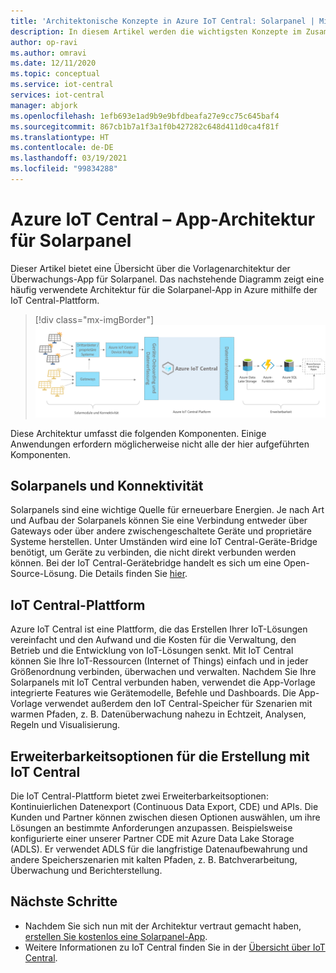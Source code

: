 ```yaml
---
title: 'Architektonische Konzepte in Azure IoT Central: Solarpanel | Microsoft-Dokumentation'
description: In diesem Artikel werden die wichtigsten Konzepte im Zusammenhang mit der Architektur der Überwachungs-App für Solarpanels von Azure IoT Central vorgestellt.
author: op-ravi
ms.author: omravi
ms.date: 12/11/2020
ms.topic: conceptual
ms.service: iot-central
services: iot-central
manager: abjork
ms.openlocfilehash: 1efb693e1ad9b9e9bfdbeafa27e9cc75c645baf4
ms.sourcegitcommit: 867cb1b7a1f3a1f0b427282c648d411d0ca4f81f
ms.translationtype: HT
ms.contentlocale: de-DE
ms.lasthandoff: 03/19/2021
ms.locfileid: "99834288"
---
```

# <a name="azure-iot-central---solar-panel-app-architecture"></a>Azure IoT Central – App-Architektur für Solarpanel

Dieser Artikel bietet eine Übersicht über die Vorlagenarchitektur der Überwachungs-App für Solarpanel. Das nachstehende Diagramm zeigt eine häufig verwendete Architektur für die Solarpanel-App in Azure mithilfe der IoT Central-Plattform.

> [!div class="mx-imgBorder"]
> ![Architektur für intelligente Messgeräte](media/concept-iot-central-solar-panel/solar-panel-app-architecture.png)

Diese Architektur umfasst die folgenden Komponenten. Einige Anwendungen erfordern möglicherweise nicht alle der hier aufgeführten Komponenten.

## <a name="solar-panels-and-connectivity"></a>Solarpanels und Konnektivität

Solarpanels sind eine wichtige Quelle für erneuerbare Energien. Je nach Art und Aufbau der Solarpanels können Sie eine Verbindung entweder über Gateways oder über andere zwischengeschaltete Geräte und proprietäre Systeme herstellen. Unter Umständen wird eine IoT Central-Geräte-Bridge benötigt, um Geräte zu verbinden, die nicht direkt verbunden werden können. Bei der IoT Central-Gerätebridge handelt es sich um eine Open-Source-Lösung. Die Details finden Sie [hier](../core/howto-build-iotc-device-bridge.md). 

## <a name="iot-central-platform"></a>IoT Central-Plattform
Azure IoT Central ist eine Plattform, die das Erstellen Ihrer IoT-Lösungen vereinfacht und den Aufwand und die Kosten für die Verwaltung, den Betrieb und die Entwicklung von IoT-Lösungen senkt. Mit IoT Central können Sie Ihre IoT-Ressourcen (Internet of Things) einfach und in jeder Größenordnung verbinden, überwachen und verwalten. Nachdem Sie Ihre Solarpanels mit IoT Central verbunden haben, verwendet die App-Vorlage integrierte Features wie Gerätemodelle, Befehle und Dashboards. Die App-Vorlage verwendet außerdem den IoT Central-Speicher für Szenarien mit warmen Pfaden, z. B. Datenüberwachung nahezu in Echtzeit, Analysen, Regeln und Visualisierung.


## <a name="extensibility-options-to-build-with-iot-central"></a>Erweiterbarkeitsoptionen für die Erstellung mit IoT Central
Die IoT Central-Plattform bietet zwei Erweiterbarkeitsoptionen: Kontinuierlichen Datenexport (Continuous Data Export, CDE) und APIs. Die Kunden und Partner können zwischen diesen Optionen auswählen, um ihre Lösungen an bestimmte Anforderungen anzupassen. Beispielsweise konfigurierte einer unserer Partner CDE mit Azure Data Lake Storage (ADLS). Er verwendet ADLS für die langfristige Datenaufbewahrung und andere Speicherszenarien mit kalten Pfaden, z. B. Batchverarbeitung, Überwachung und Berichterstellung. 

## <a name="next-steps"></a>Nächste Schritte

* Nachdem Sie sich nun mit der Architektur vertraut gemacht haben, [erstellen Sie kostenlos eine Solarpanel-App](https://apps.azureiotcentral.com/build/new/solar-panel-monitoring).
* Weitere Informationen zu IoT Central finden Sie in der [Übersicht über IoT Central](../index.yml).
